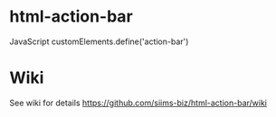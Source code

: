 # html-action-bar
JavaScript customElements.define('action-bar')

# Wiki
See wiki for details https://github.com/siims-biz/html-action-bar/wiki
